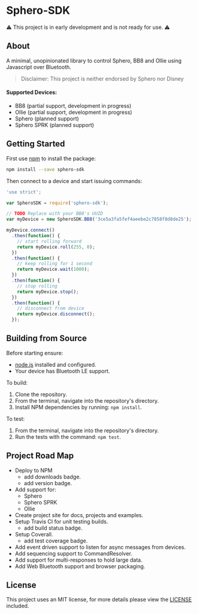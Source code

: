 # Sphero-SDK

:warning: This project is in early development and is not ready for use. :warning:

## About

A minimal, unopinionated library to control Sphero, BB8 and Ollie using Javascript over Bluetooth.

> Disclaimer: This project is neither endorsed by Sphero nor Disney

#### Supported Devices:

- BB8 (partial support, development in progress)
- Ollie (partial support, development in progress)
- Sphero (planned support)
- Sphero SPRK (planned support)

## Getting Started

First use [npm](https://www.npmjs.com/) to install the package:

```bash
npm install --save sphero-sdk
```

Then connect to a device and start issuing commands:

```javascript
'use strict';

var SpheroSDK = require('sphero-sdk');

// TODO Replace with your BB8's UUID
var myDevice = new SpheroSDK.BB8('3ce5a3fa5fef4aeebe2c7858f8d8de25');

myDevice.connect()
  .then(function() {
    // start rolling forward
    return myDevice.roll(255, 0);
  })
  .then(function() {
    // keep rolling for 1 second
    return myDevice.wait(1000);
  })
  .then(function() {
    // stop rolling
    return myDevice.stop();
  })
  .then(function() {
    // disconnect from device
    return myDevice.disconnect();
  });
```

## Building from Source

Before starting ensure:

- [node.js](https://nodejs.org/en/) installed and configured.
- Your device has Bluetooth LE support.

To build:

1. Clone the repository.
1. From the terminal, navigate into the repository's directory.
1. Install NPM dependencies by running: `npm install`.

To test:

1. From the terminal, navigate into the repository's directory.
1. Run the tests with the command: `npm test`.

## Project Road Map

- Deploy to NPM
  - add downloads badge.
  - add version badge.
- Add support for:
  - Sphero
  - Sphero SPRK
  - Ollie
- Create project site for docs, projects and examples.
- Setup Travis CI for unit testing builds.
  - add build status badge.
- Setup Coverall.
  - add test coverage badge.
- Add event driven support to listen for async messages from devices.
- Add sequencing support to CommandResolver.
- Add support for multi-responses to hold large data.
- Add Web Bluetooth support and browser packaging.

## License

This project uses an MIT license, for more details please view the [LICENSE](/LICENSE) included.
